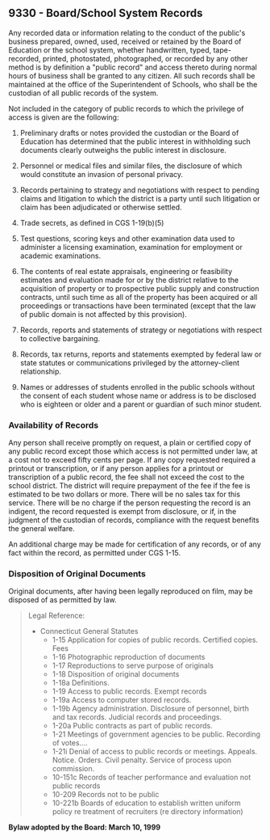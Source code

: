 ## 9330 - Board/School System Records

Any recorded data or information relating to the conduct of the public's business prepared, owned, used, received or retained by the Board of Education or the school system, whether handwritten, typed, tape-recorded, printed, photostated, photographed, or recorded by any other method is by definition a "public record" and access thereto during normal hours of business shall be granted to any citizen. All such records shall be maintained at the office of the Superintendent of Schools, who shall be the custodian of all public records of the system.

Not included in the category of public records to which the privilege of access is given are the following:

1.  Preliminary drafts or notes provided the custodian or the Board of Education has determined that the public interest in withholding such documents clearly outweighs the public interest in disclosure.

2.  Personnel or medical files and similar files, the disclosure of which would constitute an invasion of personal privacy.

3.  Records pertaining to strategy and negotiations with respect to pending claims and litigation to which the district is a party until such litigation or claim has been adjudicated or otherwise settled.

4.  Trade secrets, as defined in CGS 1-19(b)(5)

5.  Test questions, scoring keys and other examination data used to administer a licensing examination, examination for employment or academic examinations.

6.  The contents of real estate appraisals, engineering or feasibility estimates and evaluation made for or by the district relative to the acquisition of property or to prospective public supply and construction contracts, until such time as all of the property has been acquired or all proceedings or transactions have been terminated (except that the law of public domain is not affected by this provision).

7.  Records, reports and statements of strategy or negotiations with respect to collective bargaining.

8.  Records, tax returns, reports and statements exempted by federal law or state statutes or communications privileged by the attorney-client relationship.

9.  Names or addresses of students enrolled in the public schools without the consent of each student whose name or address is to be disclosed who is eighteen or older and a parent or guardian of such minor student.

### Availability of Records

Any person shall receive promptly on request, a plain or certified copy of any public record except those which access is not permitted under law, at a cost not to exceed fifty cents per page. If any copy requested required a printout or transcription, or if any person applies for a printout or transcription of a public record, the fee shall not exceed the cost to the school district. The district will require prepayment of the fee if the fee is estimated to be two dollars or more. There will be no sales tax for this service. There will be no charge if the person requesting the record is an indigent, the record requested is exempt from disclosure, or if, in the judgment of the custodian of records, compliance with the request benefits the general welfare.

An additional charge may be made for certification of any records, or of any fact within the record, as permitted under CGS 1-15.

### Disposition of Original Documents

Original documents, after having been legally reproduced on film, may be disposed of as permitted by law.

> Legal Reference: 
> 
> * Connecticut General Statutes
>   * 1-15 Application for copies of public records. Certified copies. Fees
>   * 1-16 Photographic reproduction of documents
>   * 1-17 Reproductions to serve purpose of originals
>   * 1-18 Disposition of original documents
>   * 1-18a Definitions.
>   * 1-19 Access to public records. Exempt records
>   * 1-19a Access to computer stored records.
>   * 1-19b Agency administration. Disclosure of personnel, birth and tax records. Judicial records and proceedings.
>   * 1-20a Public contracts as part of public records.
>   * 1-21 Meetings of government agencies to be public. Recording of votes....
>   * 1-21i Denial of access to public records or meetings. Appeals. Notice. Orders. Civil penalty. Service of process upon commission.
>   * 10-151c Records of teacher performance and evaluation not public records
>   * 10-209 Records not to be public
>   * 10-221b Boards of education to establish written uniform policy re treatment of recruiters (re directory information)

**Bylaw adopted by the Board:  March 10, 1999**
